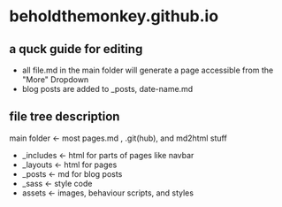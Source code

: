 # beholdthemonkey.github.io


## a quck guide for editing
- all file.md in the main folder will generate a page accessible from the "More" Dropdown
- blog posts are added to _posts, date-name.md

## file tree description
main folder <- most pages.md , .git(hub), and md2html stuff
- _includes <- html for parts of pages like navbar
- _layouts <- html for pages
- _posts <- md for blog posts
- _sass <- style code
- assets <- images, behaviour scripts, and styles
